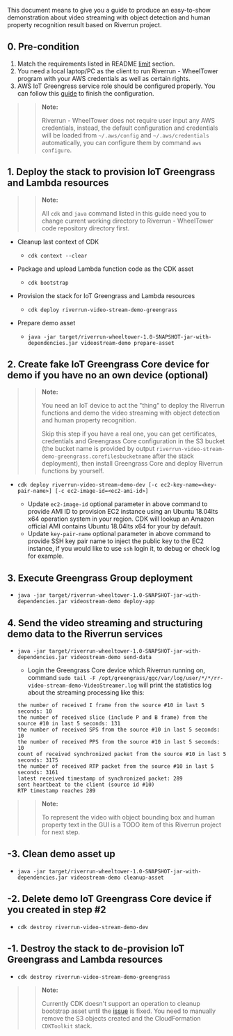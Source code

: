 This document means to give you a guide to produce an easy-to-show demonstration about video streaming with object detection and human property recognition result based on Riverrun project.

## 0. Pre-condition

1. Match the requirements listed in README [limit](http://git.awsrun.com/rp/riverrun-wheeltower#limit) section.
2. You need a local laptop/PC as the client to run Riverrun - WheelTower program with your AWS credentials as well as certain rights.
3. AWS IoT Greengress service role should be configured properly. You can follow this [guide](https://docs.aws.amazon.com/greengrass/latest/developerguide/service-role.html) to finish the configuration.

>>**Note:**
>>
>> Riverrun - WheelTower does not require user input any AWS credentials, instead, the default configuration and credentials will be loaded from ``~/.aws/config`` and ``~/.aws/credentials`` automatically, you can configure them by command ``aws configure``.

## 1. Deploy the stack to provision IoT Greengrass and Lambda resources

>>**Note:**
>>
>> All `cdk` and `java` command listed in this guide need you to change current working directory to Riverrun - WheelTower code repository directory first.

- Cleanup last context of CDK

    - ``cdk context --clear``

- Package and upload Lambda function code as the CDK asset

    - ``cdk bootstrap``

- Provision the stack for IoT Greengrass and Lambda resources

    - ``cdk deploy riverrun-video-stream-demo-greengrass``

- Prepare demo asset

    - ``java -jar target/riverrun-wheeltower-1.0-SNAPSHOT-jar-with-dependencies.jar videostream-demo prepare-asset``

## 2. Create fake IoT Greengrass Core device for demo if you have no an own device (optional)

>>**Note:**
>>
>> You need an IoT device to act the "thing" to deploy the Riverrun functions and demo the video streaming with object detection and human property recognition.
>>
>> Skip this step if you have a real one, you can get certificates, credentials and Greengrass Core configuration in the S3 bucket (the bucket name is provided by output `riverrun-video-stream-demo-greengrass.corefilesbucketname` after the stack deployment), then install Greengrass Core and deploy Riverrun functions by yourself.

- ``cdk deploy riverrun-video-stream-demo-dev [-c ec2-key-name=<key-pair-name>] [-c ec2-image-id=<ec2-ami-id>]``
    
    - Update `ec2-image-id` optional parameter in above command to provide AMI ID to provision EC2 instance using an Ubuntu 18.04lts x64 operation system in your region. CDK will lookup an Amazon official AMI contains Ubuntu 18.04lts x64 for your by default.
    - Update `key-pair-name` optional parameter in above command to provide SSH key pair name to inject the public key to the EC2 instance, if you would like to use `ssh` login it, to debug or check log for example.

## 3. Execute Greengrass Group deployment 

- ``java -jar target/riverrun-wheeltower-1.0-SNAPSHOT-jar-with-dependencies.jar videostream-demo deploy-app``

## 4. Send the video streaming and structuring demo data to the Riverrun services

- ``java -jar target/riverrun-wheeltower-1.0-SNAPSHOT-jar-with-dependencies.jar videostream-demo send-data``

    - Login the Greengrass Core device which Riverrun running on, command ``sudo tail -F /opt/greengrass/ggc/var/log/user/*/*/rr-video-stream-demo-VideoStreamer.log`` will print the statistics log about the streaming processing like this:
 
    ```
    the number of received I frame from the source #10 in last 5 seconds: 10
    the number of received slice (include P and B frame) from the source #10 in last 5 seconds: 131
    the number of received SPS from the source #10 in last 5 seconds: 10
    the number of received PPS from the source #10 in last 5 seconds: 10
    count of received synchronized packet from the source #10 in last 5 seconds: 3175
    the number of received RTP packet from the source #10 in last 5 seconds: 3161
    latest received timestamp of synchronized packet: 289
    sent heartbeat to the client (source id #10)
    RTP timestamp reaches 289
    ```

>>**Note:**
>>
>> To represent the video with object bounding box and human property text in the GUI is a TODO item of this Riverrun project for next step.

## -3. Clean demo asset up

- ``java -jar target/riverrun-wheeltower-1.0-SNAPSHOT-jar-with-dependencies.jar videostream-demo cleanup-asset``

## -2. Delete demo IoT Greengrass Core device if you created in step \#2

- ``cdk destroy riverrun-video-stream-demo-dev``

## -1. Destroy the stack to de-provision IoT Greengrass and Lambda resources

- ``cdk destroy riverrun-video-stream-demo-greengrass``

>>**Note:**
>>
>> Currently CDK doesn't support an operation to cleanup bootstrap asset until the [issue](https://github.com/aws/aws-cdk/issues/986) is fixed. You need to manually remove the S3 objects created and the CloudFormation `CDKToolkit` stack.